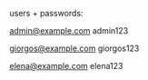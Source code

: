 users + passwords:

admin@example.com
admin123

giorgos@example.com
giorgos123

elena@example.com
elena123